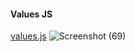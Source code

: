 #### Values JS

[values.js](https://github.com/noeldelgado/values.js)
![Screenshot (69)](https://user-images.githubusercontent.com/92708967/210860321-51b780ab-f412-4615-8777-9e7810dbfcbc.png)
